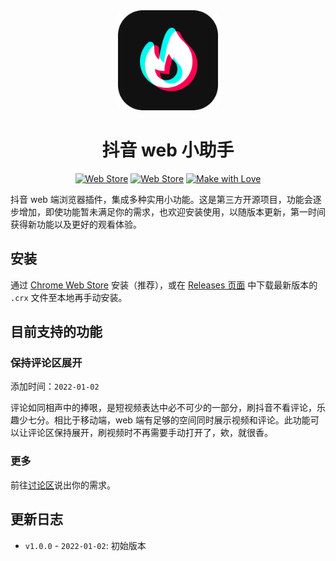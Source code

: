 <div align="center">
  <img alt="logo" src="src/assets/logo.png" width="160">
  <h1>抖音 web 小助手</h1>
  <p align="center">
    <a href="https://chrome.google.com/webstore/detail/khgcifnapfcaleokihendkolpcfgkepk"><img alt="Web Store" src="https://img.shields.io/chrome-web-store/v/khgcifnapfcaleokihendkolpcfgkepk?color=blue&label=Chrome%20Web%20Store&style=flat-square"></a>
    <a href="https://chrome.google.com/webstore/detail/khgcifnapfcaleokihendkolpcfgkepk"><img alt="Web Store" src="https://img.shields.io/chrome-web-store/users/khgcifnapfcaleokihendkolpcfgkepk?color=important&label=Users&style=flat-square"></a>
    <a href="https://github.com/douyin-helper/douyin-helper/graphs/contributors"><img alt="Make with Love" src="https://img.shields.io/static/v1?label=Make%20with&message=Love&color=critical&style=flat-square"></a>
  </p>
</div>

抖音 web 端浏览器插件，集成多种实用小功能。这是第三方开源项目，功能会逐步增加，即使功能暂未满足你的需求，也欢迎安装使用，以随版本更新，第一时间获得新功能以及更好的观看体验。

## 安装

通过 [Chrome Web Store](https://chrome.google.com/webstore/detail/khgcifnapfcaleokihendkolpcfgkepk) 安装（推荐），或在 [Releases 页面](https://github.com/douyin-helper/douyin-helper/releases) 中下载最新版本的 `.crx` 文件至本地再手动安装。

## 目前支持的功能

### 保持评论区展开

添加时间：`2022-01-02`

评论如同相声中的捧哏，是短视频表达中必不可少的一部分，刷抖音不看评论，乐趣少七分。相比于移动端，web 端有足够的空间同时展示视频和评论。此功能可以让评论区保持展开，刷视频时不再需要手动打开了，欸，就很香。

### 更多

前往[讨论区](https://github.com/douyin-helper/douyin-helper/discussions/categories/%E5%8A%9F%E8%83%BD%E5%BB%BA%E8%AE%AE)说出你的需求。

## 更新日志

-  `v1.0.0` - `2022-01-02`: 初始版本
